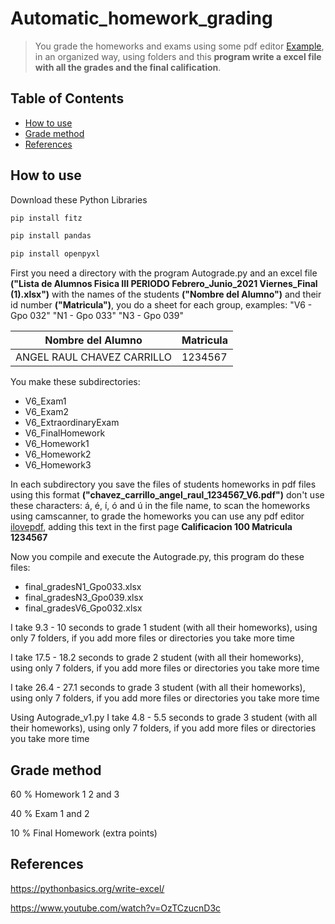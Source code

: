 # Automatic_homework_grading
> You grade the homeworks and exams using some pdf editor [Example](https://www.ilovepdf.com/es/editar-pdf), in an organized way, using folders and this **program write a excel file with all the grades and the final calification**.

## Table of Contents
* [How to use](#How-to-use)
* [Grade method](#Grade-method)
* [References](#References)
<!-- * [License](#license) -->

## How to use
Download these Python Libraries

```sh
pip install fitz
```

```sh
pip install pandas
```

```sh
pip install openpyxl
```

First you need a directory with the program Autograde.py and an excel file **("Lista de Alumnos Fisica III PERIODO Febrero_Junio_2021 Viernes_Final (1).xlsx")** with the names of the students **("Nombre del Alumno")** and their id number **("Matricula")**, you do a sheet for each group, examples: "V6 - Gpo 032" "N1 - Gpo 033" "N3 - Gpo 039"

Nombre del Alumno | Matricula 
--- | --- 
ANGEL RAUL CHAVEZ CARRILLO| 1234567 

You make these subdirectories:
* V6_Exam1
* V6_Exam2
* V6_ExtraordinaryExam
* V6_FinalHomework
* V6_Homework1
* V6_Homework2
* V6_Homework3

In each subdirectory you save the files of students homeworks in pdf files using this format **("chavez_carrillo_angel_raul_1234567_V6.pdf")** don't use these characters: á, é, í, ó  and ú in the file name, to scan the homeworks using camscanner, to grade the homeworks you can use any pdf editor [ilovepdf](https://www.ilovepdf.com/es/editar-pdf), adding this text in the first page **Calificacion 100
Matricula 1234567**

Now you compile and execute the Autograde.py, this program do these files:
* final_gradesN1_Gpo033.xlsx
* final_gradesN3_Gpo039.xlsx
* final_gradesV6_Gpo032.xlsx

I take 9.3 - 10 seconds to grade 1 student (with all their homeworks), using only 7 folders, if you add more files or directories you take more time

I take 17.5 - 18.2 seconds to grade 2 student (with all their homeworks), using only 7 folders, if you add more files or directories you take more time

I take 26.4 - 27.1 seconds to grade 3 student (with all their homeworks), using only 7 folders, if you add more files or directories you take more time

Using Autograde_v1.py I take 4.8 - 5.5 seconds to grade 3 student (with all their homeworks), using only 7 folders, if you add more files or directories you take more time

## Grade method
60 % Homework 1 2 and 3

40 % Exam 1 and 2

10 % Final Homework (extra points)

## References
https://pythonbasics.org/write-excel/

https://www.youtube.com/watch?v=OzTCzucnD3c
